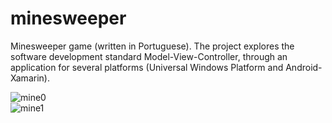 # minesweeper
Minesweeper game (written in Portuguese). The project explores the software development standard Model-View-Controller, through an application for several platforms (Universal Windows Platform and Android-Xamarin).
<br/>

![mine0](https://user-images.githubusercontent.com/57834109/192319727-28bf33c7-e163-42b6-a7e4-aa20eae36b23.png)
<br/>
![mine1](https://user-images.githubusercontent.com/57834109/192320406-3d8e341b-f0b1-4011-a63e-8443285480b6.png)
